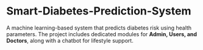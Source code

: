 # Smart-Diabetes-Prediction-System
 A machine learning-based system that predicts diabetes risk using health parameters.   The project includes dedicated modules for **Admin, Users, and Doctors**, along with a chatbot for lifestyle support.
